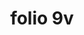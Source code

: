 ---
layout: edition
title: folio 9v
manuscript: Florence, Biblioteca Marucelliana, Carte Rajna XIX.15
sigla: R
iip: r009v.tif
milestone: 18
---